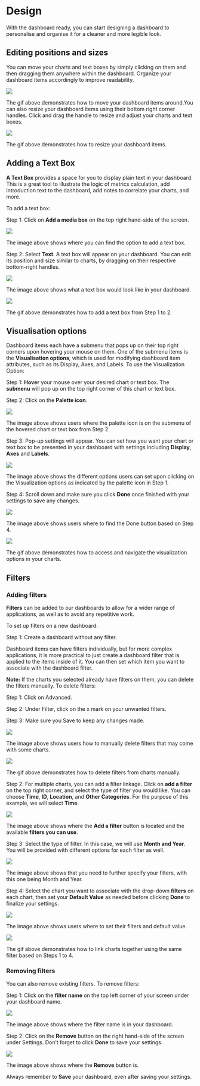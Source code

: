 # Design

With the dashboard ready, you can start designing a dashboard to personalise and organise it for a cleaner and more legible look.

## Editing positions and sizes <a href="#_4c94p2ts9kpx" id="_4c94p2ts9kpx"></a>

You can move your charts and text boxes by simply clicking on them and then dragging them anywhere within the dashboard. Organize your dashboard items accordingly to improve readability.

![](<../../.gitbook/assets/3 (5) (1) (1) (1) (1)>)

The gif above demonstrates how to move your dashboard items around.You can also resize your dashboard items using their bottom right corner handles. Click and drag the handle to resize and adjust your charts and text boxes.

![](<../../.gitbook/assets/10 (1) (1)>)

The gif above demonstrates how to resize your dashboard items.

## Adding a Text Box <a href="#_7xewegi9yvoh" id="_7xewegi9yvoh"></a>

**A Text Box** provides a space for you to display plain text in your dashboard. This is a great tool to illustrate the logic of metrics calculation, add introduction text to the dashboard, add notes to correlate your charts, and more.

To add a text box:

Step 1: Click on **Add a media box** on the top right hand-side of the screen.

![](<../../.gitbook/assets/11 (2) (1)>)

The image above shows where you can find the option to add a text box.

Step 2: Select **Text**. A text box will appear on your dashboard. You can edit its position and size similar to charts, by dragging on their respective bottom-right handles.

![](<../../.gitbook/assets/12 (1)>)

The image above shows what a text box would look like in your dashboard.

![](<../../.gitbook/assets/13 (2)>)

The gif above demonstrates how to add a text box from Step 1 to 2.

## Visualisation options <a href="#_pzq4gm3bat8" id="_pzq4gm3bat8"></a>

Dashboard items each have a submenu that pops up on their top right corners upon hovering your mouse on them. One of the submenu items is the **Visualisation options**, which is used for modifying dashboard item attributes, such as its Display, Axes, and Labels. To use the Visualization Option:

Step 1: **Hover** your mouse over your desired chart or text box. The **submenu** will pop up on the top right corner of this chart or text box.

Step 2: Click on the **Palette icon**.

![](<../../.gitbook/assets/14 (2) (1)>)

The image above shows users where the palette icon is on the submenu of the hovered chart or text box from Step 2.

Step 3: Pop-up settings will appear. You can set how you want your chart or text box to be presented in your dashboard with settings including **Display**, **Axes** and **Labels**.

![](<../../.gitbook/assets/15 (3) (1)>)

The image above shows the different options users can set upon clicking on the Visualization options as indicated by the palette icon in Step 1.

Step 4: Scroll down and make sure you click **Done** once finished with your settings to save any changes.

![](<../../.gitbook/assets/16 (1) (1)>)

The image above shows users where to find the Done button based on Step 4.

![](<../../.gitbook/assets/17 (2) (1)>)

The gif above demonstrates how to access and navigate the visualization options in your charts.

## Filters <a href="#_q0nk2e52jm7b" id="_q0nk2e52jm7b"></a>

### Adding filters <a href="#_q0nk2e52jm7b" id="_q0nk2e52jm7b"></a>

**Filters** can be added to our dashboards to allow for a wider range of applications, as well as to avoid any repetitive work.



To set up filters on a new dashboard:

Step 1: Create a dashboard without any filter.

Dashboard items can have filters individually, but for more complex applications, it is more practical to just create a dashboard filter that is applied to the items inside of it. You can then set which item you want to associate with the dashboard filter.

**Note:** If the charts you selected already have filters on them, you can delete the filters manually. To delete filters:

Step 1: Click on Advanced.

Step 2: Under Filter, click on the x mark on your unwanted filters.

Step 3: Make sure you Save to keep any changes made.

![](<../../.gitbook/assets/18 (1) (1)>)

The image above shows users how to manually delete filters that may come with some charts.

![](<../../.gitbook/assets/19 (1)>)

The gif above demonstrates how to delete filters from charts manually.

Step 2: For multiple charts, you can add a filter linkage. Click on **add a filter** on the top right corner, and select the type of filter you would like. You can choose **Time**, **ID**, **Location**, and **Other Categories**. For the purpose of this example, we will select **Time**.

![](../../.gitbook/assets/20)

The image above shows where the **Add a filter** button is located and the available **filters you can use**.

Step 3: Select the type of filter. In this case, we will use **Month and Year**. You will be provided with different options for each filter as well.

![](<../../.gitbook/assets/0 (3)>)

The image above shows that you need to further specify your filters, with this one being Month and Year.

Step 4: Select the chart you want to associate with the drop-down **filters** on each chart, then set your **Default Value** as needed before clicking **Done** to finalize your settings.

![](<../../.gitbook/assets/1 (10)>)

The image above shows users where to set their filters and default value.

![](<../../.gitbook/assets/2 (12)>)

The gif above demonstrates how to link charts together using the same filter based on Steps 1 to 4.

### Removing filters <a href="#_jrgl8l7lvvjc" id="_jrgl8l7lvvjc"></a>

You can also remove existing filters. To remove filters:

Step 1: Click on the **filter name** on the top left corner of your screen under your dashboard name.

![](<../../.gitbook/assets/3 (9)>)

The image above shows where the filter name is in your dashboard.

Step 2: Click on the **Remove** button on the right hand-side of the screen under Settings. Don’t forget to click **Done** to save your settings.

![](<../../.gitbook/assets/4 (10) (1)>)

The image above shows where the **Remove** button is.

Always remember to **Save** your dashboard, even after saving your settings.

​

​
